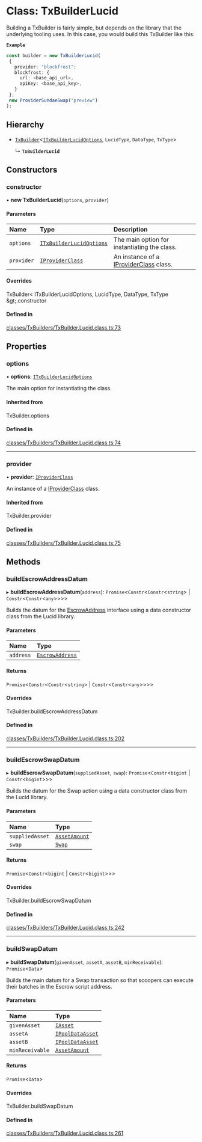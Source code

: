 # Class: TxBuilderLucid

Building a TxBuilder is fairly simple, but depends on the library that the underlying tooling uses. In this case,
you would build this TxBuilder like this:

**`Example`**

```ts
const builder = new TxBuilderLucid(
 {
   provider: "blockfrost";
   blockfrost: {
     url: <base_api_url>,
     apiKey: <base_api_key>,
   }
 },
 new ProviderSundaeSwap("preview")
);
```

## Hierarchy

- [`TxBuilder`](TxBuilder.md)<[`ITxBuilderLucidOptions`](../interfaces/ITxBuilderLucidOptions.md), `LucidType`, `DataType`, `TxType`\>

  ↳ **`TxBuilderLucid`**

## Constructors

### constructor

• **new TxBuilderLucid**(`options`, `provider`)

#### Parameters

| Name | Type | Description |
| :------ | :------ | :------ |
| `options` | [`ITxBuilderLucidOptions`](../interfaces/ITxBuilderLucidOptions.md) | The main option for instantiating the class. |
| `provider` | [`IProviderClass`](../interfaces/IProviderClass.md) | An instance of a [IProviderClass](../interfaces/IProviderClass.md) class. |

#### Overrides

TxBuilder&lt;
  ITxBuilderLucidOptions,
  LucidType,
  DataType,
  TxType
\&gt;.constructor

#### Defined in

[classes/TxBuilders/TxBuilder.Lucid.class.ts:73](https://github.com/SundaeSwap-finance/sundae-sdk/blob/main/packages/core/src/classes/TxBuilders/TxBuilder.Lucid.class.ts#L73)

## Properties

### options

• **options**: [`ITxBuilderLucidOptions`](../interfaces/ITxBuilderLucidOptions.md)

The main option for instantiating the class.

#### Inherited from

TxBuilder.options

#### Defined in

[classes/TxBuilders/TxBuilder.Lucid.class.ts:74](https://github.com/SundaeSwap-finance/sundae-sdk/blob/main/packages/core/src/classes/TxBuilders/TxBuilder.Lucid.class.ts#L74)

___

### provider

• **provider**: [`IProviderClass`](../interfaces/IProviderClass.md)

An instance of a [IProviderClass](../interfaces/IProviderClass.md) class.

#### Inherited from

TxBuilder.provider

#### Defined in

[classes/TxBuilders/TxBuilder.Lucid.class.ts:75](https://github.com/SundaeSwap-finance/sundae-sdk/blob/main/packages/core/src/classes/TxBuilders/TxBuilder.Lucid.class.ts#L75)

## Methods

### buildEscrowAddressDatum

▸ **buildEscrowAddressDatum**(`address`): `Promise`<`Constr`<`Constr`<`string`\> \| `Constr`<`Constr`<`any`\>\>\>\>

Builds the datum for the [EscrowAddress](../modules.md#escrowaddress) interface using a data
constructor class from the Lucid library.

#### Parameters

| Name | Type |
| :------ | :------ |
| `address` | [`EscrowAddress`](../modules.md#escrowaddress) |

#### Returns

`Promise`<`Constr`<`Constr`<`string`\> \| `Constr`<`Constr`<`any`\>\>\>\>

#### Overrides

TxBuilder.buildEscrowAddressDatum

#### Defined in

[classes/TxBuilders/TxBuilder.Lucid.class.ts:202](https://github.com/SundaeSwap-finance/sundae-sdk/blob/main/packages/core/src/classes/TxBuilders/TxBuilder.Lucid.class.ts#L202)

___

### buildEscrowSwapDatum

▸ **buildEscrowSwapDatum**(`suppliedAsset`, `swap`): `Promise`<`Constr`<`bigint` \| `Constr`<`bigint`\>\>\>

Builds the datum for the Swap action using a data
constructor class from the Lucid library.

#### Parameters

| Name | Type |
| :------ | :------ |
| `suppliedAsset` | [`AssetAmount`](AssetAmount.md) |
| `swap` | [`Swap`](../modules.md#swap) |

#### Returns

`Promise`<`Constr`<`bigint` \| `Constr`<`bigint`\>\>\>

#### Overrides

TxBuilder.buildEscrowSwapDatum

#### Defined in

[classes/TxBuilders/TxBuilder.Lucid.class.ts:242](https://github.com/SundaeSwap-finance/sundae-sdk/blob/main/packages/core/src/classes/TxBuilders/TxBuilder.Lucid.class.ts#L242)

___

### buildSwapDatum

▸ **buildSwapDatum**(`givenAsset`, `assetA`, `assetB`, `minReceivable`): `Promise`<`Data`\>

Builds the main datum for a Swap transaction so that scoopers
can execute their batches in the Escrow script address.

#### Parameters

| Name | Type |
| :------ | :------ |
| `givenAsset` | [`IAsset`](../interfaces/IAsset.md) |
| `assetA` | [`IPoolDataAsset`](../interfaces/IPoolDataAsset.md) |
| `assetB` | [`IPoolDataAsset`](../interfaces/IPoolDataAsset.md) |
| `minReceivable` | [`AssetAmount`](AssetAmount.md) |

#### Returns

`Promise`<`Data`\>

#### Overrides

TxBuilder.buildSwapDatum

#### Defined in

[classes/TxBuilders/TxBuilder.Lucid.class.ts:261](https://github.com/SundaeSwap-finance/sundae-sdk/blob/main/packages/core/src/classes/TxBuilders/TxBuilder.Lucid.class.ts#L261)
